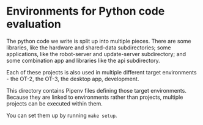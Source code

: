 # Environments for Python code evaluation

The python code we write is split up into multiple pieces. There are some libraries, like the hardware and shared-data subdirectories; some applications, like the robot-server and update-server subdirectory; and some combination app and libraries like the api subdirectory.

Each of these projects is also used in multiple different target environments - the OT-2, the OT-3, the desktop app, development.

This directory contains Pipenv files defining those target environments. Because they are linked to environments rather than projects, multiple projects can be executed within them.

You can set them up by running `make setup`.
